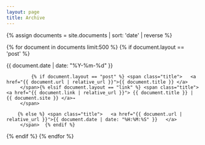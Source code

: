 ```yaml
---
layout: page
title: Archive
---
```




{% assign documents = site.documents | sort: 'date' | reverse %}

{% for document in documents limit:500 %}
  {% if document.layout == 'post' %}
<div class="article">
        <span class="date">{{ document.date | date: "%Y-%m-%d" }}</span>

             {% if document.layout == "post" %} <span class="title">   <a href="{{ document.url | relative_url }}">{{ document.title }} </a>
         </span>{% elsif document.layout == "link" %} <span class="title">   <a href="{{ document.link | relative_url }}"> {{ document.title }} | {{ document.site }} </a>→
         </span> 
         
        {% else %} <span class="title">   <a href="{{ document.url | relative_url }}">{{ document.date | date: "%H:%M:%S" }}   </a>
         </span>  {% endif %}
       
       
     
      
         
        
 </div> 
  {% endif %}   
{% endfor %}
